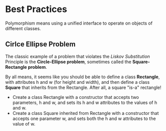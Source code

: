 # Best Practices

Polymorphism means using a unified interface to operate on objects of different classes.

## Cirlce Ellipse Problem

The classic example of a problem that violates the *Liskov Substitution* Principle is the **Circle-Ellipse problem**, sometimes called the **Square-Rectangle problem**.

By all means, it seems like you should be able to define a class **Rectangle**, with attributes h and w (for height and width), and then define a class **Square** that inherits from the Rectangle. After all, a square "is-a" rectangle!

- Create a class Rectangle with a constructor that accepts two parameters, h and w, and sets its h and w attributes to the values of h and w.
- Create a class Square inherited from Rectangle with a constructor that accepts one parameter w, and sets both the h and w attributes to the value of w.

